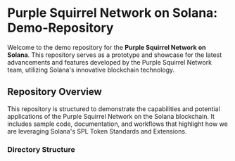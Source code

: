 # Purple Squirrel Network on Solana: Demo-Repository

Welcome to the demo repository for the **Purple Squirrel Network on Solana**. This repository serves as a prototype and showcase for the latest advancements and features developed by the Purple Squirrel Network team, utilizing Solana's innovative blockchain technology.

## Repository Overview

This repository is structured to demonstrate the capabilities and potential applications of the Purple Squirrel Network on the Solana blockchain. It includes sample code, documentation, and workflows that highlight how we are leveraging Solana's SPL Token Standards and Extensions.

### Directory Structure

